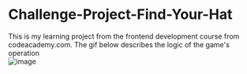 # Challenge-Project-Find-Your-Hat
This is my learning project from the frontend development course from codeacademy.com. 
The gif below describes the logic of the game's operation </br>
![image](https://github.com/user-attachments/assets/bc724f1f-e30c-4e4a-b592-c2ea506308cb)
